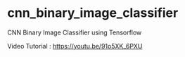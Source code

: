 # cnn_binary_image_classifier
CNN Binary Image Classifier using Tensorflow

Video Tutorial : https://youtu.be/91o5XK_6PXU
